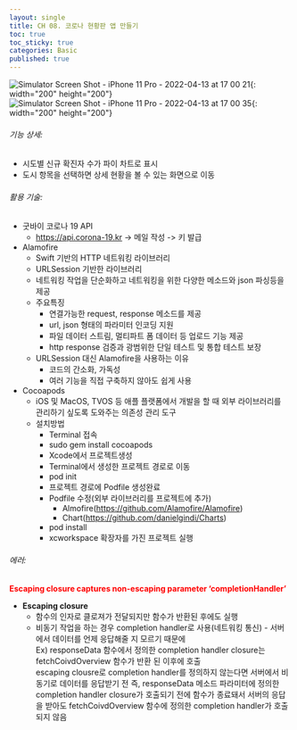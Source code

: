 ```yaml
---
layout: single
title: CH 08. 코로나 현황판 앱 만들기
toc: true
toc_sticky: true
categories: Basic 
published: true
---
```

![Simulator Screen Shot - iPhone 11 Pro - 2022-04-13 at 17 00 21](https://user-images.githubusercontent.com/63464299/163129172-f7c7678e-fd99-4c93-a7be-0b684060cba0.png){: width="200" height="200"}
![Simulator Screen Shot - iPhone 11 Pro - 2022-04-13 at 17 00 35](https://user-images.githubusercontent.com/63464299/163129189-d5b5bb2b-cdfd-4cbf-88f2-1dc968ce532a.png){: width="200" height="200"}

###### 기능 상세:
- 시도별 신규 확진자 수가 파이 차트로 표시
- 도시 항목을 선택하면 상세 현황을 볼 수 있는 화면으로 이동

###### 활용 기술:
- 굿바이 코로나 19 API
    - <https://api.corona-19.kr> -> 메일 작성 -> 키 발급
- Alamofire
    - Swift 기반의 HTTP 네트워킹 라이브러리
    - URLSession 기반한 라이브러리
    - 네트워킹 작업을 단순화하고 네트워킹을 위한 다양한 메소드와 json 파싱등을 제공
    - 주요특징
        - 연결가능한 request, response 메소드를 제공
        - url, json 형태의 파라미터 인코딩 지원
        - 파일 데이터 스트림, 멀티파트 폼 데이터 등 업로드 기능 제공
        - http response 검증과 광범위한 단일 테스트 및 통합 테스트 보장
    - URLSession 대신 Alamofire을 사용하는 이유
        - 코드의 간소화, 가독성
        - 여러 기능을 직접 구축하지 않아도 쉽게 사용
- Cocoapods
    - iOS 및 MacOS, TVOS 등 애플 플랫폼에서 개발을 할 때 외부 라이브러리를 관리하기 싶도록 도와주는 의존성 관리 도구
    - 설치방법
        - Terminal 접속
        - sudo gem install cocoapods
        - Xcode에서 프로젝트생성
        - Terminal에서 생성한 프로젝트 경로로 이동
        - pod init
        - 프로젝트 경로에 Podfile 생성완료
        - Podfile 수정(외부 라이브러리를 프로젝트에 추가)
            - Almofire(<https://github.com/Alamofire/Alamofire>)
            - Chart(<https://github.com/danielgindi/Charts>)
        - pod install
        - xcworkspace 확장자를 가진 프로젝트 실행

###### 에러:
<span style="color: red">**Escaping closure captures non-escaping parameter ‘completionHandler’**</span><br/>
- **Escaping closure**
    - 함수의 인자로 클로져가 전달되지만 함수가 반환된 후에도 실행
    - 비동기 작업을 하는 경우 completion handler로 사용(네트워킹 통신) - 서버에서 데이터를 언제 응답해줄 지 모르기 때문에<br/>
        Ex) responseData 함수에서 정의한 completion handler closure는 fetchCoivdOverview 함수가 반환 된 이후에 호출<br/>
            escaping clousre로 completion handler를 정의하지 않는다면 서버에서 비동기로 데이터를 응답받기 전 즉, responseData 메소드 파라미터에 정의한 completion handler closure가 호출되기 전에 함수가 종료돼서 서버의 응답을 받아도 fetchCoivdOverview 함수에 정의한 completion handler가 호출 되지 않음


